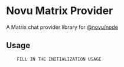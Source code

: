 # Novu Matrix Provider

A Matrix chat provider library for [@novu/node](https://github.com/novuhq/novu)

## Usage

```javascript
    FILL IN THE INITIALIZATION USAGE
```
